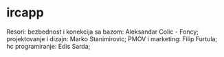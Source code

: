 # ircapp
Resori:
  bezbednost i konekcija sa bazom: Aleksandar Colic - Foncy;
  projektovanje i dizajn: Marko Stanimirovic;
  PMOV i marketing: Filip Furtula;
  hc programiranje: Edis Sarda;

